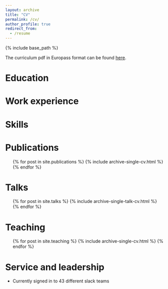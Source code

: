```yaml
---
layout: archive
title: "CV"
permalink: /cv/
author_profile: true
redirect_from:
  - /resume
---
```


{% include base_path %}

The curriculum pdf in Europass format can be found [here](http://danielefriolo.github.io/files/DanieleFriolo_CV.pdf).

Education
======


Work experience
======

  
Skills
======


Publications
======
  <ul>{% for post in site.publications %}
    {% include archive-single-cv.html %}
  {% endfor %}</ul>
  
Talks
======
  <ul>{% for post in site.talks %}
    {% include archive-single-talk-cv.html %}
  {% endfor %}</ul>
  
Teaching
======
  <ul>{% for post in site.teaching %}
    {% include archive-single-cv.html %}
  {% endfor %}</ul>
  
Service and leadership
======
* Currently signed in to 43 different slack teams
